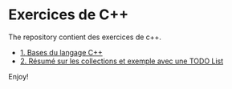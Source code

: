 # Exercices de C++

The repository contient des exercices de c++.

- [1. Bases du langage C++](1-bases/)
- [2. Résumé sur les collections et exemple avec une TODO List](2-collections/)

Enjoy!
